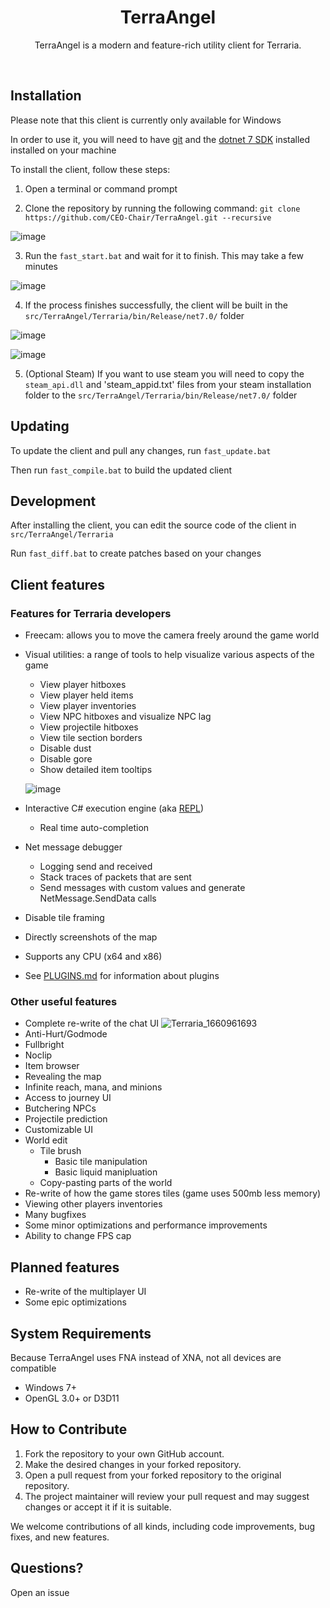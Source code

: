 
<h1 align="center">
TerraAngel
</h1>
<p align="center">
TerraAngel is a modern and feature-rich utility client for Terraria.
</p>
<br>

<h2>
Installation
</h2>

Please note that this client is currently only available for Windows

In order to use it, you will need to have [git](https://git-scm.com/download/win) and the [dotnet 7 SDK](https://dotnet.microsoft.com/en-us/download/dotnet/7.0) installed  installed on your machine


To install the client, follow these steps:

  1. Open a terminal or command prompt

  2. Clone the repository by running the following command: `git clone https://github.com/CEO-Chair/TerraAngel.git --recursive`

  ![image](https://user-images.githubusercontent.com/87276335/182042166-c967bcba-cd52-4372-ad75-3bc5faaac0ea.png)

  3. Run the `fast_start.bat` and wait for it to finish. This may take a few minutes

  ![image](https://user-images.githubusercontent.com/87276335/182042235-9ce87d19-61ee-4636-b3ab-eee0ccb0e428.png)

  4. If the process finishes successfully, the client will be built in the `src/TerraAngel/Terraria/bin/Release/net7.0/` folder

  ![image](https://user-images.githubusercontent.com/87276335/182298612-c9aa34a2-9df7-4047-9a4f-a465c95419a1.png)

  ![image](https://user-images.githubusercontent.com/87276335/182298616-e9e2299e-611c-4b7d-823e-b4d6ff828c42.png)

  5. (Optional Steam) If you want to use steam you will need to copy the `steam_api.dll` and 'steam_appid.txt' files from your steam installation folder to the `src/TerraAngel/Terraria/bin/Release/net7.0/` folder

<h2>
Updating
</h2>

To update the client and pull any changes, run `fast_update.bat`

Then run `fast_compile.bat` to build the updated client

<h2>
Development
</h2>

After installing the client, you can edit the source code of the client in `src/TerraAngel/Terraria`

Run `fast_diff.bat` to create patches based on your changes

<h2>
Client features
</h2>

<h3>
Features for Terraria developers
</h3>

- Freecam: allows you to move the camera freely around the game world
- Visual utilities: a range of tools to help visualize various aspects of the game
   - View player hitboxes
   - View player held items
   - View player inventories
   - View NPC hitboxes and visualize NPC lag
   - View projectile hitboxes
   - View tile section borders
   - Disable dust
   - Disable gore
   - Show detailed item tooltips

   ![image](https://user-images.githubusercontent.com/87276335/197304559-292de6a7-bed1-4cc9-a452-89d70e890981.png)
- Interactive C# execution engine (aka [REPL](https://en.wikipedia.org/wiki/Read%E2%80%93eval%E2%80%93print_loop))
  - Real time auto-completion
- Net message debugger
  - Logging send and received
  - Stack traces of packets that are sent
  - Send messages with custom values and generate NetMessage.SendData calls
- Disable tile framing
- Directly screenshots of the map
- Supports any CPU (x64 and x86)
- See [PLUGINS.md](/PLUGINS.md) for information about plugins

<h3>
Other useful features
</h3>

- Complete re-write of the chat UI
![Terraria_1660961693](https://user-images.githubusercontent.com/87276335/185725363-591a1d7b-a264-4a46-bfb2-96578c8ad6a3.gif)
- Anti-Hurt/Godmode
- Fullbright
- Noclip
- Item browser
- Revealing the map
- Infinite reach, mana, and minions
- Access to journey UI
- Butchering NPCs
- Projectile prediction
- Customizable UI
- World edit 
  - Tile brush
    - Basic tile manipulation
    - Basic liquid manipluation
  - Copy-pasting parts of the world
- Re-write of how the game stores tiles (game uses 500mb less memory)
- Viewing other players inventories
- Many bugfixes
- Some minor optimizations and performance improvements
- Ability to change FPS cap

<h2>
Planned features
</h2>

- Re-write of the multiplayer UI
- Some epic optimizations

<h2>
System Requirements
</h2>

Because TerraAngel uses FNA instead of XNA, not all devices are compatible

- Windows 7+
- OpenGL 3.0+ or D3D11

<h2>
How to Contribute
</h2>

  1. Fork the repository to your own GitHub account.
  2. Make the desired changes in your forked repository.
  3. Open a pull request from your forked repository to the original repository.
  4. The project maintainer will review your pull request and may suggest changes or accept it if it is suitable.

We welcome contributions of all kinds, including code improvements, bug fixes, and new features.

<h2>
Questions?
</h2>

Open an issue